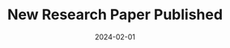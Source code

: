 ---
title: "New Research Paper Published"
date: 2024-02-01
categories:
  - News
tags:
  - Journal Paper
  - APL Machine Learning
description: "We are pleased to announce the publication of our paper titled ['Predicting Wind Farm Wake Losses with Deep Convolutional Hierarchical Encoder-Decoder Neural Networks'](https://pubs.aip.org/aip/aml/article/2/1/016111/3265451/Predicting-wind-farm-wake-losses-with-deep) in APL Machine Learning."


---